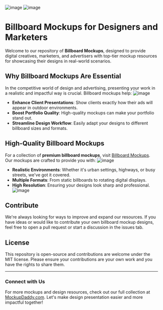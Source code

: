 ![image](https://github.com/user-attachments/assets/33069cbd-1a95-497e-b6f5-cd6d036cf57e)
![image](https://github.com/user-attachments/assets/2b1a25b3-52f8-47ef-b1f1-79e13e17bd27)
# Billboard Mockups for Designers and Marketers

Welcome to our repository of **Billboard Mockups**, designed to provide digital creatives, marketers, and advertisers with top-tier mockup resources for showcasing their designs in real-world scenarios.

## Why Billboard Mockups Are Essential

In the competitive world of design and advertising, presenting your work in a realistic and impactful way is crucial. Billboard mockups help:
![image](https://github.com/user-attachments/assets/dcb1bd76-9d5e-4ede-a097-c2d4f2c5f287)

- **Enhance Client Presentations**: Show clients exactly how their ads will appear in outdoor environments.
- **Boost Portfolio Quality**: High-quality mockups can make your portfolio stand out.
- **Streamline Design Workflow**: Easily adapt your designs to different billboard sizes and formats.

## High-Quality Billboard Mockups

For a collection of **premium billboard mockups**, visit [Billboard Mockups](https://www.mockupdaddy.com/billboard-mockup). Our mockups are crafted to provide you with:
![image](https://github.com/user-attachments/assets/ba0ea64d-13d2-4260-bc2d-67965b1dcb3a)

- **Realistic Environments**: Whether it's urban settings, highways, or busy streets, we've got it covered.
- **Multiple Formats**: From static billboards to rotating digital displays.
- **High Resolution**: Ensuring your designs look sharp and professional.
![image](https://github.com/user-attachments/assets/b90e7718-d758-4429-b249-99187428ba9b)

## Contribute

We're always looking for ways to improve and expand our resources. If you have ideas or would like to contribute your own billboard mockup designs, feel free to open a pull request or start a discussion in the issues tab.

## License

This repository is open-source and contributions are welcome under the MIT license. Please ensure your contributions are your own work and you have the rights to share them.

---

### Connect with Us

For more mockups and design resources, check out our full collection at [MockupDaddy.com](https://www.mockupdaddy.com). Let's make design presentation easier and more impactful together!
